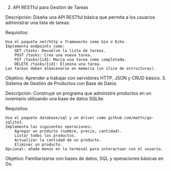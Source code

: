 2. API RESTful para Gestión de Tareas

Descripción:
Diseña una API RESTful básica que permita a los usuarios administrar una lista de tareas.

Requisitos:

    Usa el paquete net/http o frameworks como Gin o Echo.
    Implementa endpoints como:
        GET /tasks: Devuelve la lista de tareas.
        POST /tasks: Crea una nueva tarea.
        PUT /tasks/{id}: Marca una tarea como completada.
        DELETE /tasks/{id}: Elimina una tarea.
    Las tareas deben almacenarse en memoria (un slice de estructuras).

Objetivo:
Aprender a trabajar con servidores HTTP, JSON y CRUD básico.
3. Sistema de Gestión de Productos con Base de Datos

Descripción:
Construye un programa que administre productos en un inventario utilizando una base de datos SQLite.

Requisitos:

    Usa el paquete database/sql y un driver como github.com/mattn/go-sqlite3.
    Implementa las siguientes operaciones:
        Agregar un producto (nombre, precio, cantidad).
        Listar todos los productos.
        Actualizar la cantidad de un producto.
        Eliminar un producto.
    Opcional: añade menús en la terminal para interactuar con el usuario.

Objetivo:
Familiarizarse con bases de datos, SQL y operaciones básicas en Go.

